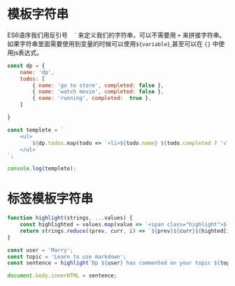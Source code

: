 # 模板字符串

ES6语序我们用反引号 ` ` \` 来定义我们的字符串，可以不需要用 `+` 来拼接字符串。如果字符串里面需要使用到变量的时候可以使用`${variable}`,甚至可以在 `{}` 中使用js表达式。

```js
const dp = {
    name: 'dp',
    todos: [
        { name: 'go to store', completed: false },
        { name: 'watch movie', completed: false },
        { name: 'running', completed:  true },
    ]

}

const templete = `
    <ul>
        ${dp.todos.map(todo => `<li>${todo.name} ${todo.completed ? '√' : 'X'}</li>`).join('')}
    </ul>
`;

console.log(templete);
```

# 标签模板字符串

```js
function highlight(strings, ...values) {
    const highlighted = values.map(value => `<span class="highlight">${value}</span>`);
    return strings.reduce((prev, curr, i) => `${prev}${curr}${highted[i] || ''}`, '');
}

const user = 'Marry';
const topic = 'Learn to use markdown';
const sentence = highlight`Dp ${user} has commented on your topic ${topic}`;

document.body.innerHTML = sentence;
```